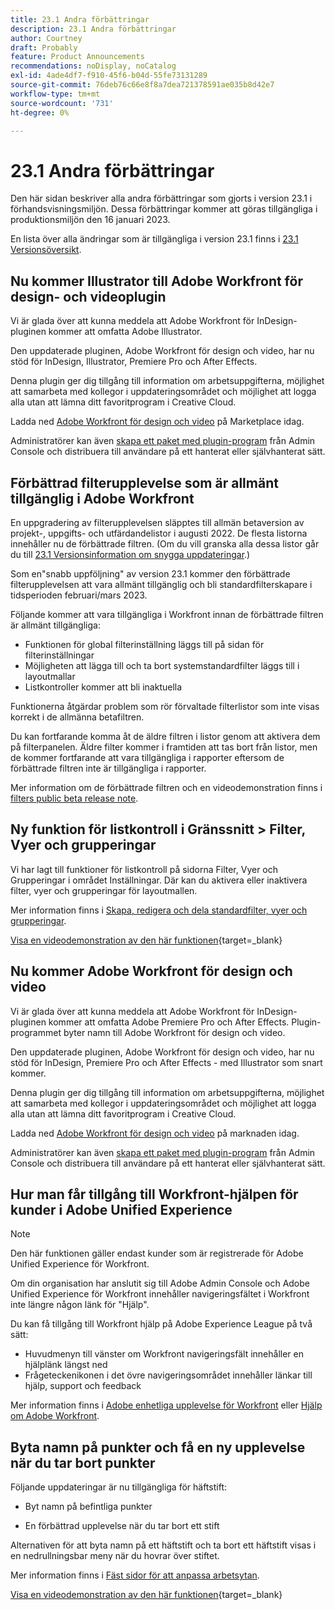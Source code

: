 ```yaml
---
title: 23.1 Andra förbättringar
description: 23.1 Andra förbättringar
author: Courtney
draft: Probably
feature: Product Announcements
recommendations: noDisplay, noCatalog
exl-id: 4ade4df7-f910-45f6-b04d-55fe73131289
source-git-commit: 76deb76c66e8f8a7dea721378591ae035b8d42e7
workflow-type: tm+mt
source-wordcount: '731'
ht-degree: 0%

---
```


# 23.1 Andra förbättringar

Den här sidan beskriver alla andra förbättringar som gjorts i version 23.1 i förhandsvisningsmiljön. Dessa förbättringar kommer att göras tillgängliga i produktionsmiljön den 16 januari 2023.

En lista över alla ändringar som är tillgängliga i version 23.1 finns i [23.1 Versionsöversikt](/help/quicksilver/product-announcements/product-releases/23.1-release-activity/23-1-release-overview.md).

## Nu kommer Illustrator till Adobe Workfront för design- och videoplugin

Vi är glada över att kunna meddela att Adobe Workfront för InDesign-pluginen kommer att omfatta Adobe Illustrator.

Den uppdaterade pluginen, Adobe Workfront för design och video, har nu stöd för InDesign, Illustrator, Premiere Pro och After Effects.

Denna plugin ger dig tillgång till information om arbetsuppgifterna, möjlighet att samarbeta med kollegor i uppdateringsområdet och möjlighet att logga alla utan att lämna ditt favoritprogram i Creative Cloud.

Ladda ned [Adobe Workfront för design och video](https://exchange.adobe.com/apps/cc/108938/adobe-workfront-for-design-and-video) på Marketplace idag.

Administratörer kan även [skapa ett paket med plugin-program](https://helpx.adobe.com/in/enterprise/using/manage-extensions.html) från Admin Console och distribuera till användare på ett hanterat eller självhanterat sätt.

## Förbättrad filterupplevelse som är allmänt tillgänglig i Adobe Workfront

En uppgradering av filterupplevelsen släpptes till allmän betaversion av projekt-, uppgifts- och utfärdandelistor i augusti 2022. De flesta listorna innehåller nu de förbättrade filtren. (Om du vill granska alla dessa listor går du till [23.1 Versionsinformation om snygga uppdateringar](/help/quicksilver/product-announcements/product-releases/23.1-release-activity/23-1-look-and-feel-updates.md).)

Som en&quot;snabb uppföljning&quot; av version 23.1 kommer den förbättrade filterupplevelsen att vara allmänt tillgänglig och bli standardfilterskapare i tidsperioden februari/mars 2023.

Följande kommer att vara tillgängliga i Workfront innan de förbättrade filtren är allmänt tillgängliga:

* Funktionen för global filterinställning läggs till på sidan för filterinställningar
* Möjligheten att lägga till och ta bort systemstandardfilter läggs till i layoutmallar
* Listkontroller kommer att bli inaktuella

Funktionerna åtgärdar problem som rör förvaltade filterlistor som inte visas korrekt i de allmänna betafiltren.

Du kan fortfarande komma åt de äldre filtren i listor genom att aktivera dem på filterpanelen. Äldre filter kommer i framtiden att tas bort från listor, men de kommer fortfarande att vara tillgängliga i rapporter eftersom de förbättrade filtren inte är tillgängliga i rapporter.

Mer information om de förbättrade filtren och en videodemonstration finns i [filters public beta release note](/help/quicksilver/product-announcements/product-releases/22.4-release-activity/22-4-project-enhancements.md).

## Ny funktion för listkontroll i Gränssnitt > Filter, Vyer och grupperingar

Vi har lagt till funktioner för listkontroll på sidorna Filter, Vyer och Grupperingar i området Inställningar. Där kan du aktivera eller inaktivera filter, vyer och grupperingar för layoutmallen.

Mer information finns i [Skapa, redigera och dela standardfilter, vyer och grupperingar](/help/quicksilver/administration-and-setup/set-up-workfront/configure-system-defaults/create-and-share-default-fvgs.md).

[Visa en videodemonstration av den här funktionen](https://video.tv.adobe.com/v/3412057/){target=_blank}

## Nu kommer Adobe Workfront för design och video

Vi är glada över att kunna meddela att Adobe Workfront för InDesign-pluginen kommer att omfatta Adobe Premiere Pro och After Effects. Plugin-programmet byter namn till Adobe Workfront för design och video.

Den uppdaterade pluginen, Adobe Workfront för design och video, har nu stöd för InDesign, Premiere Pro och After Effects - med Illustrator som snart kommer.

Denna plugin ger dig tillgång till information om arbetsuppgifterna, möjlighet att samarbeta med kollegor i uppdateringsområdet och möjlighet att logga alla utan att lämna ditt favoritprogram i Creative Cloud.

Ladda ned [Adobe Workfront för design och video](https://exchange.adobe.com/apps/cc/108938/adobe-workfront-for-design-and-video) på marknaden idag.

Administratörer kan även [skapa ett paket med plugin-program](https://helpx.adobe.com/in/enterprise/using/manage-extensions.html) från Admin Console och distribuera till användare på ett hanterat eller självhanterat sätt.

## Hur man får tillgång till Workfront-hjälpen för kunder i Adobe Unified Experience

>[!NOTE]
>
>Den här funktionen gäller endast kunder som är registrerade för Adobe Unified Experience för Workfront.

Om din organisation har anslutit sig till Adobe Admin Console och Adobe Unified Experience för Workfront innehåller navigeringsfältet i Workfront inte längre någon länk för &quot;Hjälp&quot;.

Du kan få tillgång till Workfront hjälp på Adobe Experience League på två sätt:

* Huvudmenyn till vänster om Workfront navigeringsfält innehåller en hjälplänk längst ned
* Frågeteckenikonen i det övre navigeringsområdet innehåller länkar till hjälp, support och feedback

Mer information finns i [Adobe enhetliga upplevelse för Workfront](/help/quicksilver/workfront-basics/navigate-workfront/workfront-navigation/adobe-unified-experience.md) eller [Hjälp om Adobe Workfront](/help/quicksilver/workfront-basics/navigate-workfront/workfront-navigation/access-workfront-help.md).

## Byta namn på punkter och få en ny upplevelse när du tar bort punkter

Följande uppdateringar är nu tillgängliga för häftstift:

* Byt namn på befintliga punkter

* En förbättrad upplevelse när du tar bort ett stift

Alternativen för att byta namn på ett häftstift och ta bort ett häftstift visas i en nedrullningsbar meny när du hovrar över stiftet.

Mer information finns i [Fäst sidor för att anpassa arbetsytan](/help/quicksilver/workfront-basics/the-new-workfront-experience/pin-pages.md).

[Visa en videodemonstration av den här funktionen](https://video.tv.adobe.com/v/3412389/){target=_blank}
